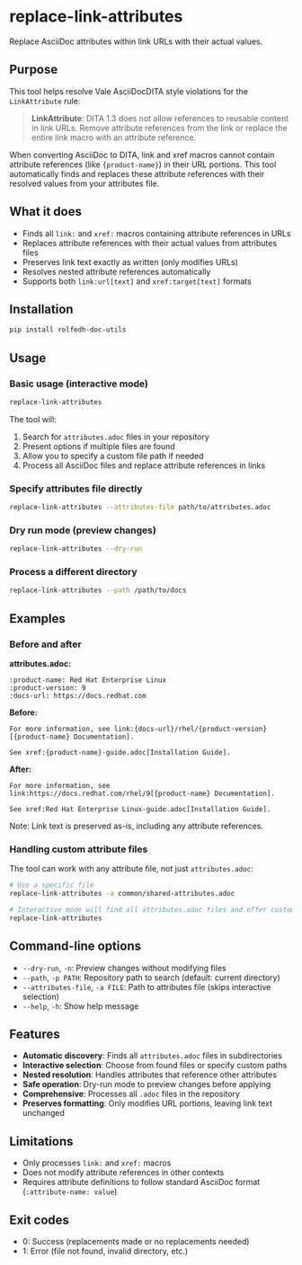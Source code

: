 # replace-link-attributes

Replace AsciiDoc attributes within link URLs with their actual values.

## Purpose

This tool helps resolve Vale AsciiDocDITA style violations for the `LinkAttribute` rule:

> **LinkAttribute**: DITA 1.3 does not allow references to reusable content in link URLs. Remove attribute references from the link or replace the entire link macro with an attribute reference.

When converting AsciiDoc to DITA, link and xref macros cannot contain attribute references (like `{product-name}`) in their URL portions. This tool automatically finds and replaces these attribute references with their resolved values from your attributes file.

## What it does

- Finds all `link:` and `xref:` macros containing attribute references in URLs
- Replaces attribute references with their actual values from attributes files
- Preserves link text exactly as written (only modifies URLs)
- Resolves nested attribute references automatically
- Supports both `link:url[text]` and `xref:target[text]` formats

## Installation

```bash
pip install rolfedh-doc-utils
```

## Usage

### Basic usage (interactive mode)

```bash
replace-link-attributes
```

The tool will:
1. Search for `attributes.adoc` files in your repository
2. Present options if multiple files are found
3. Allow you to specify a custom file path if needed
4. Process all AsciiDoc files and replace attribute references in links

### Specify attributes file directly

```bash
replace-link-attributes --attributes-file path/to/attributes.adoc
```

### Dry run mode (preview changes)

```bash
replace-link-attributes --dry-run
```

### Process a different directory

```bash
replace-link-attributes --path /path/to/docs
```

## Examples

### Before and after

**attributes.adoc:**
```asciidoc
:product-name: Red Hat Enterprise Linux
:product-version: 9
:docs-url: https://docs.redhat.com
```

**Before:**
```asciidoc
For more information, see link:{docs-url}/rhel/{product-version}[{product-name} Documentation].

See xref:{product-name}-guide.adoc[Installation Guide].
```

**After:**
```asciidoc
For more information, see link:https://docs.redhat.com/rhel/9[{product-name} Documentation].

See xref:Red Hat Enterprise Linux-guide.adoc[Installation Guide].
```

Note: Link text is preserved as-is, including any attribute references.

### Handling custom attribute files

The tool can work with any attribute file, not just `attributes.adoc`:

```bash
# Use a specific file
replace-link-attributes -a common/shared-attributes.adoc

# Interactive mode will find all attributes.adoc files and offer custom path option
replace-link-attributes
```

## Command-line options

- `--dry-run`, `-n`: Preview changes without modifying files
- `--path`, `-p PATH`: Repository path to search (default: current directory)
- `--attributes-file`, `-a FILE`: Path to attributes file (skips interactive selection)
- `--help`, `-h`: Show help message

## Features

- **Automatic discovery**: Finds all `attributes.adoc` files in subdirectories
- **Interactive selection**: Choose from found files or specify custom paths
- **Nested resolution**: Handles attributes that reference other attributes
- **Safe operation**: Dry-run mode to preview changes before applying
- **Comprehensive**: Processes all `.adoc` files in the repository
- **Preserves formatting**: Only modifies URL portions, leaving link text unchanged

## Limitations

- Only processes `link:` and `xref:` macros
- Does not modify attribute references in other contexts
- Requires attribute definitions to follow standard AsciiDoc format (`:attribute-name: value`)

## Exit codes

- 0: Success (replacements made or no replacements needed)
- 1: Error (file not found, invalid directory, etc.)